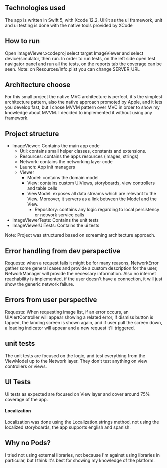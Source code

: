 ## Technologies used
The app is written in Swift 5, with Xcode 12.2, UIKit as the ui framework, unit and ui testing is done with the native tools provided by XCode

## How to run
Open ImageViewer.xcodeproj select target ImageViewer and select device/simulator, then run.
In order to run tests, on the left side open test navigator panel and run all the tests, on the reports tab the coverage can be seen.
Note: on Resources/Info.plist you can change SERVER_URL

## Architecture choose
For this small project the native MVC architecture is perfect, it's the simplest architecture pattern, also the native approach promoted by Apple, and it lets you develop fast, but I chose MVVM pattern over MVC in order to show my knowledge about MVVM. I decided to implemented it without using any framework.

## Project structure 
* ImageViewer: Contains the main app code
    * Util: contains small helper classes, constants and extensions.
    * Resources: contains the apps resources (images, strings)
    * Network: contains the networking layer code
    * Launch: App init managers
    *  Viewer
        * Model: contains the domain model
        * View: contains custom UIViews, storyboards, view controllers and table cells
        * ViewModel: exposes all data streams which are relevant to the View. Moreover, it servers as a link between the Model and the View.
            * Repository: contains any logic regarding to local persistency or network service calls
* ImageViewerTests: Contains the unit tests
* ImageViewerUITests: Contains the ui tests

Note: Project was structured based on screaming architecture approach.

## Error handling from dev perspective
Requests: when a request fails it might be for many reasons, NetworkError gather some general cases and provide a custom description for the user, NetworkManager will provide the necessary information. Also no internet reachability is implemented, if the user doesn't have a connection, it will just show the generic network failure.

## Errors from user perspective
Requests: When requesting image list, if an error occurs, an UIAlertController will appear showing a related error, if dismiss button is tapped, the landing screen is shown again, and if user pull the screen down, a loading indicator will appear and a new request it'll triggered.

## unit tests
The unit tests are focused on the logic, and test everything from the ViewModel up to the Network layer. They don't test anything on view controllers or views.

## UI Tests
Ui tests as expected are focused on View layer and cover around 75% coverage of the app.

#### Localization
Localization was done using the Localization.strings method, not using the localized storyboards, the app supports english and spanish.

## Why no Pods?
I tried not using external libraries, not because I'm against using libraries in particular, but I think it's best for showing my knowledge of the platform.
